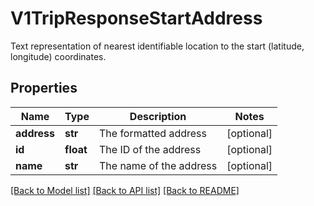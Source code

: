 # V1TripResponseStartAddress

Text representation of nearest identifiable location to the start (latitude, longitude) coordinates.
## Properties
Name | Type | Description | Notes
------------ | ------------- | ------------- | -------------
**address** | **str** | The formatted address | [optional] 
**id** | **float** | The ID of the address | [optional] 
**name** | **str** | The name of the address | [optional] 

[[Back to Model list]](../README.md#documentation-for-models) [[Back to API list]](../README.md#documentation-for-api-endpoints) [[Back to README]](../README.md)


